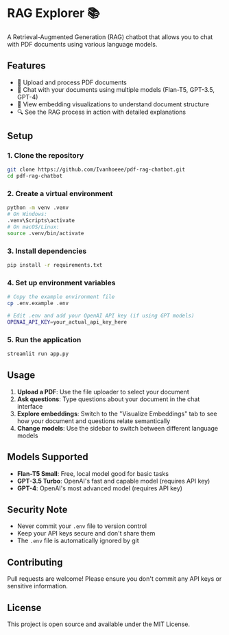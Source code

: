 # RAG Explorer 📚

A Retrieval-Augmented Generation (RAG) chatbot that allows you to chat with PDF documents using various language models.

## Features

- 📄 Upload and process PDF documents
- 🤖 Chat with your documents using multiple models (Flan-T5, GPT-3.5, GPT-4)
- 🎯 View embedding visualizations to understand document structure
- 🔍 See the RAG process in action with detailed explanations

## Setup

### 1. Clone the repository
```bash
git clone https://github.com/Ivanhoeee/pdf-rag-chatbot.git
cd pdf-rag-chatbot
```

### 2. Create a virtual environment
```bash
python -m venv .venv
# On Windows:
.venv\Scripts\activate
# On macOS/Linux:
source .venv/bin/activate
```

### 3. Install dependencies
```bash
pip install -r requirements.txt
```

### 4. Set up environment variables
```bash
# Copy the example environment file
cp .env.example .env

# Edit .env and add your OpenAI API key (if using GPT models)
OPENAI_API_KEY=your_actual_api_key_here
```

### 5. Run the application
```bash
streamlit run app.py
```

## Usage

1. **Upload a PDF**: Use the file uploader to select your document
2. **Ask questions**: Type questions about your document in the chat interface
3. **Explore embeddings**: Switch to the "Visualize Embeddings" tab to see how your document and questions relate semantically
4. **Change models**: Use the sidebar to switch between different language models

## Models Supported

- **Flan-T5 Small**: Free, local model good for basic tasks
- **GPT-3.5 Turbo**: OpenAI's fast and capable model (requires API key)
- **GPT-4**: OpenAI's most advanced model (requires API key)

## Security Note

- Never commit your `.env` file to version control
- Keep your API keys secure and don't share them
- The `.env` file is automatically ignored by git

## Contributing

Pull requests are welcome! Please ensure you don't commit any API keys or sensitive information.

## License

This project is open source and available under the MIT License.
